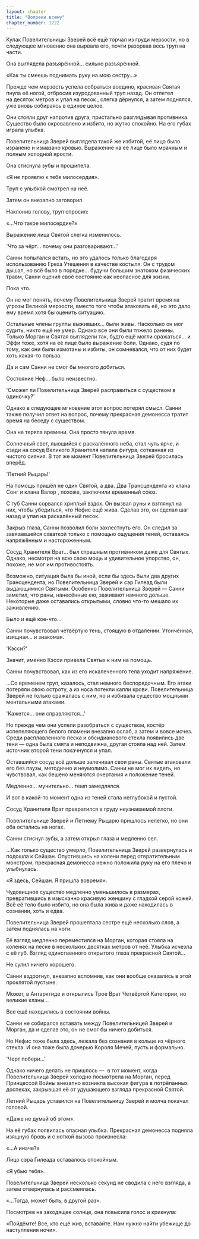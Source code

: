 ```yaml
---
layout: chapter
title: "Вопреки всему"
chapter_number: 1222
---
```


Кулак Повелительницы Зверей всё ещё торчал из груди мерзости, но в следующее мгновение она вырвала его, почти разорвав весь труп на части.

Она выглядела разъярённой... сильно разъярённой.

«Как ты смеешь поднимать руку на мою сестру...»

Прежде чем мерзость успела собраться воедино, красивая Святая пнула её ногой, отбросив изуродованный труп назад. Он отлетел на десяток метров и упал на песок , слегка дёрнулся, а затем поднялся, уже вновь собираясь в единое целое.

Они стояли друг напротив друга, пристально разглядывая противника. Существо было окровавлено и избито, но жутко спокойно. На его губах играла улыбка.

Повелительница Зверей выглядела такой же избитой, её лицо было изранено и измазано кровью. Выражение на её лице было мрачным и полным холодной ярости.

Она стиснула зубы и прошипела:

«Я не проявлю к тебе милосердия».

Труп с улыбкой смотрел на неё.

Затем он внезапно заговорил.

Наклонив голову, труп спросил:

«...Что такое милосердие?»

Выражение лица Святой слегка изменилось.

'Что за чёрт... почему они разговаривают...'

Санни попытался встать, но это удалось только благодаря использованию Греха Утешения в качестве костыля. Он с трудом дышал, но всё было в порядке... будучи большим знатоком физических травм, Санни оценил своё состояние как неопасное для жизни.

Пока что.

Он не мог понять, почему Повелительница Зверей тратит время на угрозы Великой мерзости, вместо того чтобы атаковать её, но это дало ему время хотя бы оценить ситуацию.

Остальные члены группы выживших... были живы. Насколько он мог судить, никто ещё не умер. Однако все они были тяжело ранены. Только Морган и Святая выглядели так, будто ещё могли сражаться... и Эффи тоже, хотя на её лице было выражение боли. Однако, судя по тому, как они были измотаны и избиты, он сомневался, что от них будет хоть какая-то польза.

Да и сам Санни не смог бы многого добиться.

Состояние Неф... было неизвестно.

'Сможет ли Повелительница Зверей расправиться с существом в одиночку?'

Однако в следующее мгновение этот вопрос потерял смысл. Санни также получил ответ на вопрос, почему прекрасная демонесса тратит время на беседу с существом.

Она не теряла времени. Она просто тянула время.

Солнечный свет, льющийся с раскалённого неба, стал чуть ярче, и сзади на сосуд Великого Хранителя напала фигура, сотканная из чистого сияния. В тот же момент Повелительница Зверей бросилась вперёд.

'Летний Рыцарь!'

На помощь пришёл не один Святой, а два. Два Трансцендента из клана Сонг и клана Валор , похоже, заключили временный союз.

С губ Санни сорвался хриплый вздох. Он вызвал руны и взглянул на них, чтобы убедиться, что Нефис ещё жива. Сделав это, он сделал шаг назад и упал на раскалённый песок.

Закрыв глаза, Санни позволил боли захлестнуть его. Он следил за завязавшейся схваткой только с помощью ощущения теней, оставаясь напряжённым и настороженным.

Сосуд Хранителя Врат... был страшным противником даже для Святых. Однако, несмотря на всю свою мощь и удивительное упорство, он, похоже, не мог им противостоять.

Возможно, ситуация была бы иной, если бы здесь были два других Трансцендента, но Повелительница Зверей и сэр Гилеад были выдающимися Святыми. Особенно Повелительница Зверей — Санни заметил, что раны, нанесённые ею, заживают намного дольше. Некоторые даже оставались открытыми, словно что-то мешало их заживлению.

Было и ещё кое-что...

Санни почувствовал четвёртую тень, стоящую в отдалении. Утончённая, изящная... и знакомая.

'Кэсси?'

Значит, именно Кэсси привела Святых к ним на помощь.

Санни почувствовал, как из его искалеченного тела уходит напряжение.

...Со временем труп, казалось, стал немного беспорядочным. Его атаки потеряли свою остроту, а из носа потекли капли крови. Повелительница Зверей не только сражалась с ним, но и избивала существо мощными ментальными атаками.

'Кажется... они справляются...'

Но прежде чем они успели разобраться с существом, костёр испепеляющего белого пламени внезапно ослаб, а затем и вовсе исчез. Среди расплавленного песка и обсидианового стекла появились две тени — одна была смята и неподвижна, другая стояла над ней. Затем источник второй тени покачнулся и упал.

Оставшийся сосуд всё дольше залечивал свои раны. Святые атаковали его без паузы, методично и неумолимо. Санни не мог их видеть, но чувствовал, как бешено меняются очертания и положение теней.

Медленно... мучительно... темп замедлялся.

И вот в какой-то момент одна из теней стала неглубокой и пустой.

Сосуд Хранителя Врат превратился в груду неузнаваемой плоти.

Повелительнице Зверей и Летнему Рыцарю пришлось нелегко, но они оба остались на ногах.

Санни стиснул зубы, а затем открыл глаза и медленно сел.

...Как только существо умерло, Повелительница Зверей развернулась и подошла к Сейшан. Опустившись на колени перед отвратительным монстром, прекрасная демонесса нежно положила руку на его плечо и улыбнулась.

«Я здесь, Сейшан. Я пришла вовремя».

Чудовищное существо медленно уменьшилось в размерах, превратившись в изысканно красивую женщину с гладкой серой кожей. Всё её тело было избито, но она была жива и даже находилась в сознании, хоть и едва.

Повелительница Зверей прошептала сестре ещё несколько слов, а затем поднялась на ноги.

Её взгляд медленно переместился на Морган, которая стояла на коленях на песке в нескольких десятках метров от неё. Улыбка исчезла с её губ. Взгляд единственного открытого глаза прекрасной Святой...

Не сулил ничего хорошего.

Санни вздрогнул, внезапно вспомнив, как они вообще оказались в этой проклятой пустыне.

Может, в Антарктиде и открылись Трое Врат Четвёртой Категории, но великие кланы...

Все ещё находились в состоянии войны.

Санни не собирался вставать между Повелительницей Зверей и Морган, да и сделав это, он не смог бы ничего добиться.

Но Нефис тоже была здесь, лежала без сознания в кольце из чёрного стекла. И она тоже была дочерью Короля Мечей, пусть и формально.

'Черт побери...'

Однако ничего делать не пришлось —  в тот момент, когда Повелительница Зверей холодно посмотрела на Морган, перед Принцессой Войны внезапно возникла высокая фигура в потрёпанных доспехах, закрывшая её от удушающего взгляда прекрасной Святой.

Летний Рыцарь уставился на Повелительницу Зверей и молча покачал головой.

«Даже не думай об этом».

На её губах появилась опасная улыбка. Прекрасная демонесса подняла изящную бровь и с ноткой вызова произнесла:

«...А иначе?»

Лицо сэра Гилеада оставалось спокойным.

«Я убью тебя».

Повелительница Зверей несколько секунд не сводила с него взгляда, а затем отвернулась и рассмеялась.

«...Тогда, может быть, в другой раз».

Посмотрев на заходящее солнце, она повысила голос и крикнула:

«Пойдёмте! Все, кто ещё жив, вставайте. Нам нужно найти убежище до наступления ночи».